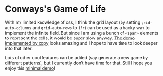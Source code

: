 # Conways's Game of Life

With my limited knowledge of css, I think the grid layout (by setting `grid-auto-columns` and `grid-auto-rows` to `1fr`) can be used as a hacky way to implement the infinite field. But since I am using a bunch of `<span>` elements to represent the cells, it would be super slow anyway. [The demo implemented by copy](https://github.com/copy/life) looks amazing and I hope to have time to look deeper into that later.

Lots of other cool features can be added (say generate a new game by different patterns), but I currently don't have time for that. Still I hope you enjoy this [minimal demo](http://kumom.info/conways/)!
